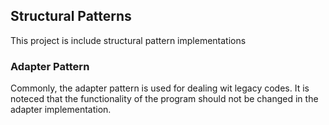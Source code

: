 ## Structural Patterns

This project is include structural pattern implementations

### Adapter Pattern

Commonly, the adapter pattern is used for dealing wit legacy codes. It is noteced that the functionality of the program should not be changed in the adapter implementation. 
